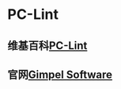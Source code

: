 # PC-Lint



## 维基百科[PC-Lint](https://en.wikipedia.org/wiki/PC-Lint)



## 官网[Gimpel Software](https://www.gimpel.com/index.html)

